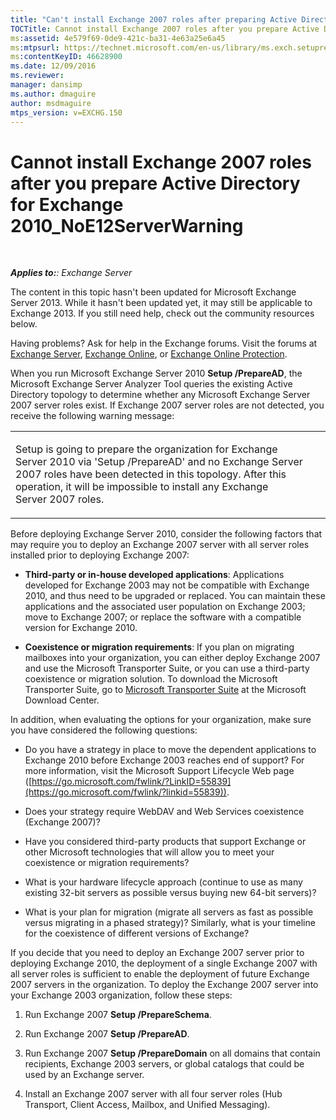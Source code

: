 ```yaml
---
title: "Can't install Exchange 2007 roles after preparing Active Directory for Exchange 2010"
TOCTitle: Cannot install Exchange 2007 roles after you prepare Active Directory for Exchange 2010_NoE12ServerWarning
ms:assetid: 4e579f69-0de9-421c-ba31-4e63a25e6a45
ms:mtpsurl: https://technet.microsoft.com/en-us/library/ms.exch.setupreadiness.noe12serverwarning(v=EXCHG.150)
ms:contentKeyID: 46628900
ms.date: 12/09/2016
ms.reviewer: 
manager: dansimp
ms.author: dmaguire
author: msdmaguire
mtps_version: v=EXCHG.150
---
```


# Cannot install Exchange 2007 roles after you prepare Active Directory for Exchange 2010\_NoE12ServerWarning

 

_**Applies to:**: Exchange Server_

The content in this topic hasn't been updated for Microsoft Exchange Server 2013. While it hasn't been updated yet, it may still be applicable to Exchange 2013. If you still need help, check out the community resources below.

Having problems? Ask for help in the Exchange forums. Visit the forums at [Exchange Server](https://go.microsoft.com/fwlink/p/?linkid=60612), [Exchange Online](https://go.microsoft.com/fwlink/p/?linkid=267542), or [Exchange Online Protection](https://go.microsoft.com/fwlink/p/?linkid=285351).

When you run Microsoft Exchange Server 2010 **Setup /PrepareAD**, the Microsoft Exchange Server Analyzer Tool queries the existing Active Directory topology to determine whether any Microsoft Exchange Server 2007 server roles exist. If Exchange 2007 server roles are not detected, you receive the following warning message:

<table>
<colgroup>
<col style="width: 100%" />
</colgroup>
<tbody>
<tr class="odd">
<td><p>Setup is going to prepare the organization for Exchange Server 2010 via 'Setup /PrepareAD' and no Exchange Server 2007 roles have been detected in this topology. After this operation, it will be impossible to install any Exchange Server 2007 roles.</p></td>
</tr>
</tbody>
</table>

Before deploying Exchange Server 2010, consider the following factors that may require you to deploy an Exchange 2007 server with all server roles installed prior to deploying Exchange 2007:

  - **Third-party or in-house developed applications**: Applications developed for Exchange 2003 may not be compatible with Exchange 2010, and thus need to be upgraded or replaced. You can maintain these applications and the associated user population on Exchange 2003; move to Exchange 2007; or replace the software with a compatible version for Exchange 2010.

  - **Coexistence or migration requirements**: If you plan on migrating mailboxes into your organization, you can either deploy Exchange 2007 and use the Microsoft Transporter Suite, or you can use a third-party coexistence or migration solution. To download the Microsoft Transporter Suite, go to [Microsoft Transporter Suite](http://go.microsoft.com/fwlink/?linkid=82688) at the Microsoft Download Center.

In addition, when evaluating the options for your organization, make sure you have considered the following questions:

  - Do you have a strategy in place to move the dependent applications to Exchange 2010 before Exchange 2003 reaches end of support? For more information, visit the Microsoft Support Lifecycle Web page ([https://go.microsoft.com/fwlink/?LinkID=55839](https://go.microsoft.com/fwlink/?linkid=55839)).

  - Does your strategy require WebDAV and Web Services coexistence (Exchange 2007)?

  - Have you considered third-party products that support Exchange or other Microsoft technologies that will allow you to meet your coexistence or migration requirements?

  - What is your hardware lifecycle approach (continue to use as many existing 32-bit servers as possible versus buying new 64-bit servers)?

  - What is your plan for migration (migrate all servers as fast as possible versus migrating in a phased strategy)? Similarly, what is your timeline for the coexistence of different versions of Exchange?

If you decide that you need to deploy an Exchange 2007 server prior to deploying Exchange 2010, the deployment of a single Exchange 2007 with all server roles is sufficient to enable the deployment of future Exchange 2007 servers in the organization. To deploy the Exchange 2007 server into your Exchange 2003 organization, follow these steps:

1. Run Exchange 2007 **Setup /PrepareSchema**.

2. Run Exchange 2007 **Setup /PrepareAD**.

3. Run Exchange 2007 **Setup /PrepareDomain** on all domains that contain recipients, Exchange 2003 servers, or global catalogs that could be used by an Exchange server.

4. Install an Exchange 2007 server with all four server roles (Hub Transport, Client Access, Mailbox, and Unified Messaging).
